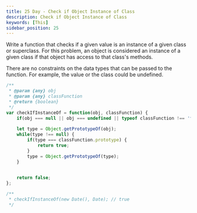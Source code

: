```yaml
---
title: 25 Day - Check if Object Instance of Class
description: Check if Object Instance of Class
keywords: [This]
sidebar_position: 25
---
```


Write a function that checks if a given value is an instance of a given class or superclass. For this problem, an object is considered an instance of a given class if that object has access to that class's methods.

There are no constraints on the data types that can be passed to the function. For example, the value or the class could be undefined.

```js
/**
 * @param {any} obj
 * @param {any} classFunction
 * @return {boolean}
 */
var checkIfInstanceOf = function(obj, classFunction) {
    if(obj === null || obj === undefined || typeof classFunction !== 'function') return false;
    
    let type = Object.getPrototypeOf(obj);        
    while(type !== null) {
        if(type === classFunction.prototype) {
            return true;
        }
        type = Object.getPrototypeOf(type);        
    }
    

    return false;
};

/**
 * checkIfInstanceOf(new Date(), Date); // true
 */
```